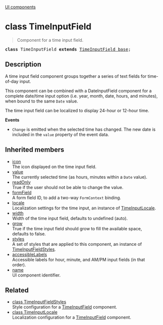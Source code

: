 [UI components](../index.md)

# class TimeInputField

> Component for a time input field.

<pre class="docgen_signature"><b>class</b> TimeInputField <b>extends</b> <a href="TimeInputField_base.md">TimeInputField_base</a>;</pre>

## Description

A time input field component groups together a series of text fields for time-of-day input.

This component can be combined with a DateInputField component for a complete date/time input option (i.e. year, month, date, hours, and minutes), when bound to the same `Date` value.

The time input field can be localized to display 24-hour or 12-hour time.

**Events**
- `Change` is emitted when the selected time has changed. The new date is included in the `value` property of the event data.

## Inherited members

- [<!--{ref:property}-->icon](TimeInputField_base_icon.md) \
    The icon displayed on the time input field.
- [<!--{ref:property}-->value](TimeInputField_base_value.md) \
    The currently selected time (as hours, minutes within a `Date` value).
- [<!--{ref:property}-->readOnly](TimeInputField_base_readOnly.md) \
    True if the user should not be able to change the value.
- [<!--{ref:property}-->formField](TimeInputField_base_formField.md) \
    A form field ID, to add a two-way `FormContext` binding.
- [<!--{ref:property}-->locale](TimeInputField_base_locale.md) \
    Localization settings for the time input, an instance of [TimeInputLocale](TimeInputLocale.md).
- [<!--{ref:property}-->width](TimeInputField_base_width.md) \
    Width of the time input field, defaults to undefined (auto).
- [<!--{ref:property}-->grow](TimeInputField_base_grow.md) \
    True if the time input field should grow to fill the available space, defaults to false.
- [<!--{ref:property}-->styles](TimeInputField_base_styles.md) \
    A set of styles that are applied to this component, an instance of [TimeInputFieldStyles](TimeInputFieldStyles.md).
- [<!--{ref:property}-->accessibleLabels](TimeInputField_base_accessibleLabels.md) \
    Accessible labels for hour, minute, and AM/PM input fields (in that order).
- [<!--{ref:property}-->name](TimeInputField_base_name.md) \
    UI component identifier.

## Related

- [<!--{ref:class}-->class TimeInputFieldStyles](TimeInputFieldStyles.md) \
    Style configuration for a [TimeInputField](TimeInputField.md) component.
- [<!--{ref:class}-->class TimeInputLocale](TimeInputLocale.md) \
    Localization configuration for a [TimeInputField](TimeInputField.md) component.